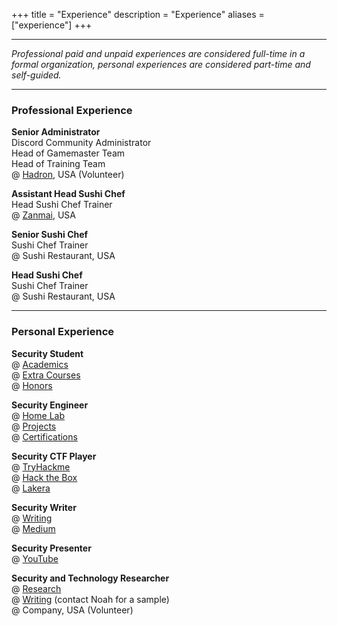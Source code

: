 +++
title = "Experience"
description = "Experience"
aliases = ["experience"]
+++

---

*Professional paid and unpaid experiences are considered full-time in a formal organization, personal experiences are considered part-time and self-guided.*

---


### Professional Experience


**Senior Administrator** \
Discord Community Administrator \
Head of Gamemaster Team \
Head of Training Team \
@ [Hadron](https://noahsec.pro/hadron/), USA (Volunteer)


**Assistant Head Sushi Chef** \
Head Sushi Chef Trainer \
@ [Zanmai](https://noahsec.pro/zanmai/), USA


**Senior Sushi Chef** \
Sushi Chef Trainer \
@ Sushi Restaurant, USA


**Head Sushi Chef** \
Sushi Chef Trainer \
@ Sushi Restaurant, USA


---


### Personal Experience


**Security Student** \
@ [Academics](https://noahsec.pro/academics/) \
@ [Extra Courses](https://noahsec.pro/courses/) \
@ [Honors](https://noahsec.pro/honors/)


**Security Engineer** \
@ [Home Lab](https://noahsec.pro/portfolio/) \
@ [Projects](https://noahsec.pro/portfolio/) \
@ [Certifications](https://noahsec.pro/certifications/) 


**Security CTF Player** \
@ [TryHackme](https://noahsec.pro/competitions/) \
@ [Hack the Box](https://noahsec.pro/competitions/) \
@ [Lakera](https://noahsec.pro/competitions/) 


**Security Writer** \
@ [Writing](https://noahsec.pro/writing/) \
@ [Medium](https://medium.com/@noahsec) 


**Security Presenter** \
@ [YouTube](https://youtube.com/@noahsec)


**Security and Technology Researcher** \
@ [Research](https://noahsec.pro/research/) \
@ [Writing](https://noahsec.pro/writing/) (contact Noah for a sample) \
@ Company, USA (Volunteer)
